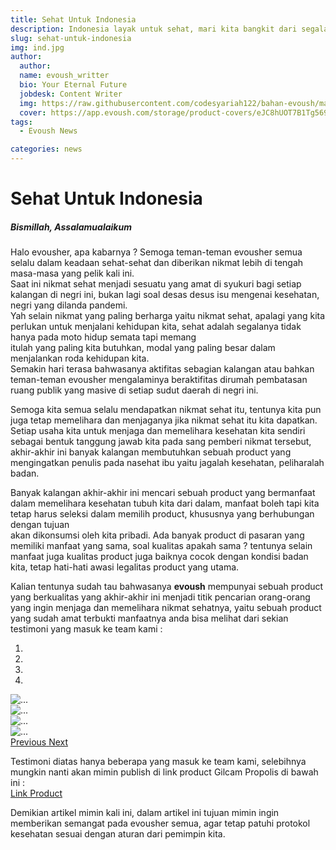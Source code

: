 ```yaml
---
title: Sehat Untuk Indonesia
description: Indonesia layak untuk sehat, mari kita bangkit dari segala isu-isu kesehatan yang tengah gandrung akhir-akhir ini di tengah bangsa yang kaya ini.
slug: sehat-untuk-indonesia
img: ind.jpg
author: 
  author: 
  name: evoush_writter
  bio: Your Eternal Future
  jobdesk: Content Writer
  img: https://raw.githubusercontent.com/codesyariah122/bahan-evoush/main/images/banner/jumbotron5.jpg
  cover: https://app.evoush.com/storage/product-covers/eJC8hUOT7B1Tg56943hWhsI9KMH8k7CdRe2OFDbo.jpg
tags: 
  - Evoush News

categories: news
---
```


# Sehat Untuk Indonesia

##### Bismillah, Assalamualaikum  


Halo evousher, apa kabarnya ? Semoga teman-teman evousher semua selalu dalam keadaan sehat-sehat dan diberikan nikmat lebih di tengah masa-masa yang pelik kali ini.  
Saat ini nikmat sehat menjadi sesuatu yang amat di syukuri bagi setiap kalangan di negri ini, bukan lagi soal desas desus isu mengenai kesehatan, negri yang dilanda pandemi.  
Yah selain nikmat yang paling berharga yaitu nikmat sehat, apalagi yang kita perlukan untuk menjalani kehidupan kita, sehat adalah segalanya tidak hanya pada moto hidup semata tapi memang  
itulah yang paling kita butuhkan, modal yang paling besar dalam menjalankan roda kehidupan kita.  
Semakin hari terasa bahwasanya aktifitas sebagian kalangan atau bahkan teman-teman evousher mengalaminya beraktifitas dirumah pembatasan ruang publik yang masive di setiap sudut daerah di negri ini.  

Semoga kita semua selalu mendapatkan nikmat sehat itu, tentunya kita pun juga tetap memelihara dan menjaganya jika nikmat sehat itu kita dapatkan. Setiap usaha kita untuk menjaga dan memelihara kesehatan kita sendiri  
sebagai bentuk tanggung jawab kita pada sang pemberi nikmat tersebut, akhir-akhir ini banyak kalangan membutuhkan sebuah product yang mengingatkan penulis pada nasehat ibu yaitu jagalah kesehatan, peliharalah badan.  

Banyak kalangan akhir-akhir ini mencari sebuah product yang bermanfaat dalam memelihara kesehatan tubuh kita dari dalam, manfaat boleh tapi kita tetap harus seleksi dalam memilih product, khususnya yang berhubungan dengan tujuan  
akan dikonsumsi oleh kita pribadi. Ada banyak product di pasaran yang memiliki manfaat yang sama, soal kualitas apakah sama ? tentunya selain manfaat juga kualitas product juga baiknya cocok dengan kondisi badan kita, tetap hati-hati awasi legalitas product yang utama.  

Kalian tentunya sudah tau bahwasanya **evoush** mempunyai sebuah product yang berkualitas yang akhir-akhir ini menjadi titik pencarian orang-orang yang ingin menjaga dan memelihara nikmat sehatnya, yaitu sebuah product yang sudah amat terbukti manfaatnya anda bisa melihat dari sekian testimoni yang masuk ke team kami :  

<div id="carouselExampleIndicators" class="carousel slide" data-ride="carousel" style="width: 50%;">
  <ol class="carousel-indicators">
    <li data-target="#carouselExampleIndicators" data-slide-to="0" class="active"></li>
    <li data-target="#carouselExampleIndicators" data-slide-to="1"></li>
    <li data-target="#carouselExampleIndicators" data-slide-to="2"></li>
    <li data-target="#carouselExampleIndicators" data-slide-to="3"></li>
  </ol>
  <div class="carousel-inner">
    <div class="carousel-item active">
      <img src="https://raw.githubusercontent.com/evoush12/bahan_evoush/main/testimoni/gilcam/WhatsApp%20Image%202021-07-31%20at%2020.00.52.jpeg" class="d-block w-100" alt="...">
    </div>
    <div class="carousel-item">
      <img src="https://raw.githubusercontent.com/evoush12/bahan_evoush/main/testimoni/gilcam/WhatsApp%20Image%202021-07-31%20at%2020.00.45.jpeg" class="d-block w-100" alt="...">
    </div>
    <div class="carousel-item">
      <img src="https://raw.githubusercontent.com/evoush12/bahan_evoush/main/testimoni/gilcam/WhatsApp%20Image%202021-07-30%20at%2018.25.58.jpeg" class="d-block w-100" alt="...">
    </div>
    <div class="carousel-item">
      <img src="https://raw.githubusercontent.com/evoush12/bahan_evoush/main/testimoni/gilcam/WhatsApp%20Image%202021-07-30%20at%2008.00.45.jpeg" class="d-block w-100" alt="...">
    </div>
  </div>
  <a class="carousel-control-prev" href="#carouselExampleIndicators" role="button" data-slide="prev">
    <span class="carousel-control-prev-icon" aria-hidden="true"></span>
    <span class="sr-only">Previous</span>
  </a>
  <a class="carousel-control-next" href="#carouselExampleIndicators" role="button" data-slide="next">
    <span class="carousel-control-next-icon" aria-hidden="true"></span>
    <span class="sr-only">Next</span>
  </a>
</div>  

Testimoni diatas hanya beberapa yang masuk ke team kami, selebihnya mungkin nanti akan mimin publish di link product Gilcam Propolis di bawah ini :  
<a href="https://evoush.com/product/Nutrisi/gilcam-propolis" class="btn btn-success">Link Product</a>  

Demikian artikel mimin kali ini, dalam artikel ini tujuan mimin ingin memberikan semangat pada evousher semua, agar tetap patuhi protokol kesehatan sesuai dengan aturan dari pemimpin kita.